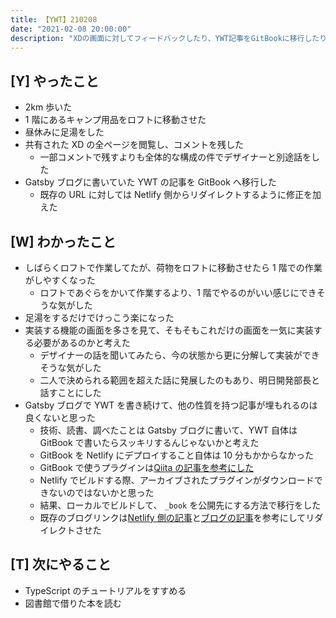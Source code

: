 ```yaml
---
title: 【YWT】210208
date: "2021-02-08 20:00:00"
description: "XDの画面に対してフィードバックしたり、YWT記事をGitBookに移行したりした"
---
```


## [Y] やったこと

- 2km 歩いた
- 1 階にあるキャンプ用品をロフトに移動させた
- 昼休みに足湯をした
- 共有された XD の全ページを閲覧し、コメントを残した
  - 一部コメントで残すよりも全体的な構成の件でデザイナーと別途話をした
- Gatsby ブログに書いていた YWT の記事を GitBook へ移行した
  - 既存の URL に対しては Netlify 側からリダイレクトするように修正を加えた

## [W] わかったこと

- しばらくロフトで作業してたが、荷物をロフトに移動させたら 1 階での作業がしやすくなった
  - ロフトであぐらをかいて作業するより、1 階でやるのがいい感じにできそうな気がした
- 足湯をするだけでけっこう楽になった
- 実装する機能の画面を多さを見て、そもそもこれだけの画面を一気に実装する必要があるのかと考えた
  - デザイナーの話を聞いてみたら、今の状態から更に分解して実装ができそうな気がした
  - 二人で決められる範囲を超えた話に発展したのもあり、明日開発部長と話すことにした
- Gatsby ブログで YWT を書き続けて、他の性質を持つ記事が埋もれるのは良くないと思った
  - 技術、読書、調べたことは Gatsby ブログに書いて、YWT 自体は GitBook で書いたらスッキリするんじゃないかと考えた
  - GitBook を Netlify にデプロイすること自体は 10 分もかからなかった
  - GitBook で使うプラグインは[Qiita の記事を参考にした](https://qiita.com/mebiusbox2/items/938af4b0d0bf7a4d3e33)
  - Netlify でビルドする際、アーカイブされたプラグインがダウンロードできないのではないかと思った
  - 結果、ローカルでビルドして、 `_book` を公開先にする方法で移行をした
  - 既存のブログリンクは[Netlify 側の記事](https://docs.netlify.com/routing/redirects/)と[ブログの記事](https://howno.page/entry/netlify-gatsby-redirects/)を参考にしてリダイレクトさせた

## [T] 次にやること

- TypeScript のチュートリアルをすすめる
- 図書館で借りた本を読む
